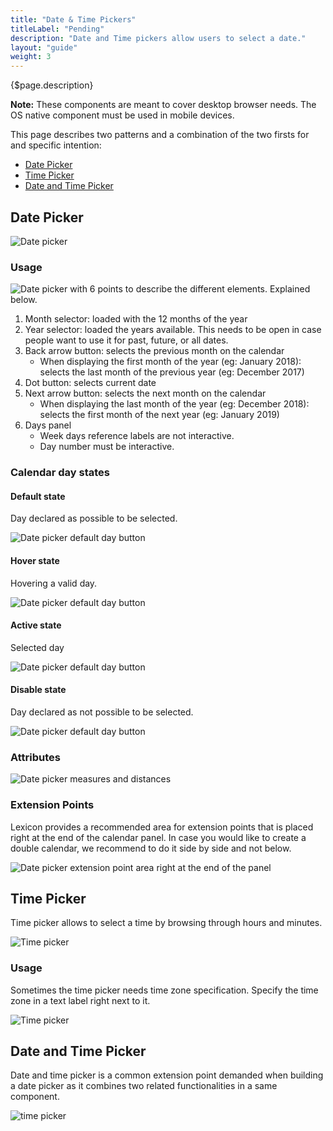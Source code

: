 ```yaml
---
title: "Date & Time Pickers"
titleLabel: "Pending"
description: "Date and Time pickers allow users to select a date."
layout: "guide"
weight: 3
---
```


<div class="page-description">{$page.description}</div>

**Note:** These components are meant to cover desktop browser needs. The OS native component must be used in mobile devices.

This page describes two patterns and a combination of the two firsts for and specific intention:
* [Date Picker](#date-picker)
* [Time Picker](#time-picker)
* [Date and Time Picker](#date-and-time-picker)

## Date Picker

![Date picker](../../../images/Picker-date.jpg)


### Usage

![Date picker with 6 points to describe the different elements. Explained below.](../../../images/Picker-date-desc.jpg)

1. Month selector: loaded with the 12 months of the year
2. Year selector: loaded the years available. This needs to be open in case people want to use it for past, future, or all dates.
3. Back arrow button: selects the previous month on the calendar
    * When displaying the first month of the year (eg: January 2018): selects the last month of the previous year (eg: December 2017)
4. Dot button: selects current date
5. Next arrow button: selects the next month on the calendar
    * When displaying the last month of the year (eg: December 2018): selects the first month of the next year (eg: January 2019) 
6. Days panel
    * Week days reference labels are not interactive. 
    * Day number must be interactive.


### Calendar day states

#### Default state
Day declared as possible to be selected.

![Date picker default day button](../../../images/Picker-date-day-default.jpg)

#### Hover state
Hovering a valid day.

![Date picker default day button](../../../images/Picker-date-day-hover.jpg)

#### Active state
Selected day

![Date picker default day button](../../../images/Picker-date-day-active.jpg)

#### Disable state
Day declared as not possible to be selected.

![Date picker default day button](../../../images/Picker-date-day-disabled.jpg)

### Attributes

![Date picker measures and distances](../../../images/Picker-date-measures.jpg)

### Extension Points

Lexicon provides a recommended area for extension points that is placed right at the end of the calendar panel. In case you would like to create a double calendar, we recommend to do it side by side and not below.

![Date picker extension point area right at the end of the panel](../../../images/Picker-date-extension.jpg)

## Time Picker

Time picker allows to select a time by browsing through hours and minutes.

![Time picker](../../../images/Picker-time.jpg)

### Usage

Sometimes the time picker needs time zone specification. Specify the time zone in a text label right next to it.

![Time picker](../../../images/Picker-time-zone.jpg)


## Date and Time Picker

Date and time picker is a common extension point demanded when building a date picker as it combines two related functionalities in a same component.

![time picker](../../../images/Picker-date-time.jpg)
